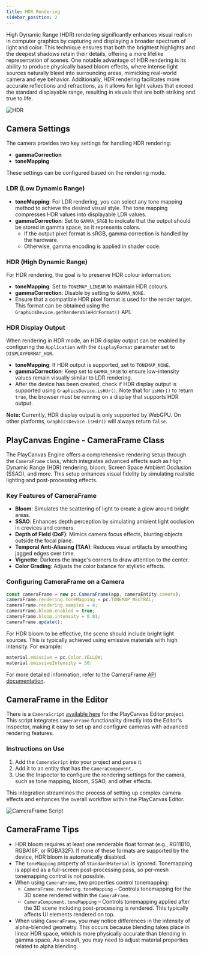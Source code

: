 ```yaml
---
title: HDR Rendering
sidebar_position: 2
---
```


High Dynamic Range (HDR) rendering significantly enhances visual realism in computer graphics by capturing and displaying a broader spectrum of light and color. This technique ensures that both the brightest highlights and the deepest shadows retain their details, offering a more lifelike representation of scenes. One notable advantage of HDR rendering is its ability to produce physically based bloom effects, where intense light sources naturally bleed into surrounding areas, mimicking real-world camera and eye behavior. Additionally, HDR rendering facilitates more accurate reflections and refractions, as it allows for light values that exceed the standard displayable range, resulting in visuals that are both striking and true to life.

![HDR](/img/user-manual/graphics/linear-workflow/hdr.webp)

## Camera Settings

The camera provides two key settings for handling HDR rendering:

- **gammaCorrection**
- **toneMapping**

These settings can be configured based on the rendering mode.

### LDR (Low Dynamic Range)

- **toneMapping**: For LDR rendering, you can select any tone mapping method to achieve the desired visual style. The tone mapping compresses HDR values into displayable LDR values.
- **gammaCorrection**: Set to `GAMMA_SRGB` to indicate that the output should be stored in gamma space, as it represents colors.
  - If the output pixel format is sRGB, gamma correction is handled by the hardware.
  - Otherwise, gamma encoding is applied in shader code.

### HDR (High Dynamic Range)

For HDR rendering, the goal is to preserve HDR colour information:

- **toneMapping**: Set to `TONEMAP_LINEAR` to maintain HDR colours.
- **gammaCorrection**: Disable by setting to `GAMMA_NONE`.
- Ensure that a compatible HDR pixel format is used for the render target. This format can be obtained using the `GraphicsDevice.getRenderableHdrFormat()` API.

### HDR Display Output

When rendering in HDR mode, an HDR display output can be enabled by configuring the `Application` with the `displayFormat` parameter set to `DISPLAYFORMAT_HDR`.

- **toneMapping**: If HDR output is supported, set to `TONEMAP_NONE`.
- **gammaCorrection**: Keep set to `GAMMA_SRGB` to ensure low-intensity values remain visually similar to LDR rendering.
- After the device has been created, check if HDR display output is supported using `GraphicsDevice.isHdr()`. Note that for `isHdr()` to return `true`, the browser must be running on a display that supports HDR output.

**Note:** Currently, HDR display output is only supported by WebGPU. On other platforms, `GraphicsDevice.isHdr()` will always return `false`.

## PlayCanvas Engine - CameraFrame Class

The PlayCanvas Engine offers a comprehensive rendering setup through the `CameraFrame` class, which integrates advanced effects such as High Dynamic Range (HDR) rendering, bloom, Screen Space Ambient Occlusion (SSAO), and more. This setup enhances visual fidelity by simulating realistic lighting and post-processing effects.

### Key Features of CameraFrame

- **Bloom**: Simulates the scattering of light to create a glow around bright areas.
- **SSAO**: Enhances depth perception by simulating ambient light occlusion in crevices and corners.
- **Depth of Field (DoF)**: Mimics camera focus effects, blurring objects outside the focal plane.
- **Temporal Anti-Aliasing (TAA)**: Reduces visual artifacts by smoothing jagged edges over time.
- **Vignette**: Darkens the image's corners to draw attention to the center.
- **Color Grading**: Adjusts the color balance for stylistic effects.

### Configuring CameraFrame on a Camera

```javascript
const cameraFrame = new pc.CameraFrame(app, cameraEntity.camera);
cameraFrame.rendering.toneMapping = pc.TONEMAP_NEUTRAL;
cameraFrame.rendering.samples = 4;
cameraFrame.bloom.enabled = true;
cameraFrame.bloom.intensity = 0.01;
cameraFrame.update();
```

For HDR bloom to be effective, the scene should include bright light sources. This is typically achieved using emissive materials with high intensity. For example:

```javascript
material.emissive = pc.Color.YELLOW;
material.emissiveIntensity = 50;
```

For more detailed information, refer to the CameraFrame [API documentation](https://api.playcanvas.com/classes/Engine.CameraFrame.html).

## CameraFrame in the Editor

There is a `CameraScript` [available here](https://github.com/playcanvas/engine/blob/main/scripts/esm/camera-frame.mjs) for the PlayCanvas Editor project. This script integrates `CameraFrame` functionality directly into the Editor's Inspector, making it easy to set up and configure cameras with advanced rendering features.

### Instructions on Use

1. Add the `CameraScript` into your project and parse it.
2. Add it to an entity that has the `CameraComponent`.
3. Use the Inspector to configure the rendering settings for the camera, such as tone mapping, bloom, SSAO, and other effects.

This integration streamlines the process of setting up complex camera effects and enhances the overall workflow within the PlayCanvas Editor.

![CameraFrame Script](/img/user-manual/graphics/linear-workflow/camera-frame.png)

## CameraFrame Tips 

- HDR bloom requires at least one renderable float format (e.g., RG11B10, RGBA16F, or RGBA32F). If none of these formats are supported by the device, HDR bloom is automatically disabled.
- The `toneMapping` property of `StandardMaterial` is ignored. Tonemapping is applied as a full-screen post-processing pass, so per-mesh tonemapping control is not possible.
- When using `CameraFrame`, two properties control tonemapping:
    - `CameraFrame.rendering.toneMapping` – Controls tonemapping for the 3D scene rendered within the `CameraFrame`.
    - `CameraComponent.toneMapping` – Controls tonemapping applied after the 3D scene including post-processing is rendered. This typically affects UI elements rendered on top.
- When using `CameraFrame`, you may notice differences in the intensity of alpha-blended geometry. This occurs because blending takes place in linear HDR space, which is more physically accurate than blending in gamma space. As a result, you may need to adjust material properties related to alpha blending.
